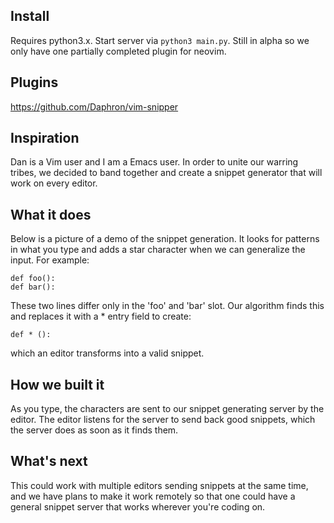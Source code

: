 ## Install
Requires python3.x. Start server via `python3 main.py`. Still in alpha so we only have one partially completed plugin for neovim.

## Plugins
https://github.com/Daphron/vim-snipper


## Inspiration
Dan is a Vim user and I am a Emacs user. In order to unite our warring tribes, we decided to band together and create a snippet generator that will work on every editor.

## What it does
Below is a picture of a demo of the snippet generation.
It looks for patterns in what you type and adds a star character when we can generalize the input. For example:
```
def foo():
def bar():
```
These two lines differ only in the 'foo' and 'bar' slot. Our algorithm finds this and replaces it with a * entry field to create:
```
def * ():
```
which an editor transforms into a valid snippet.

## How we built it
As you type, the characters are sent to our snippet generating server by the editor. The editor listens for the server to send back good snippets, which the server does as soon as it finds them.

## What's next
This could work with multiple editors sending snippets at the same time, and we have plans to make it work remotely so that one could have a general snippet server that works wherever you're coding on.
